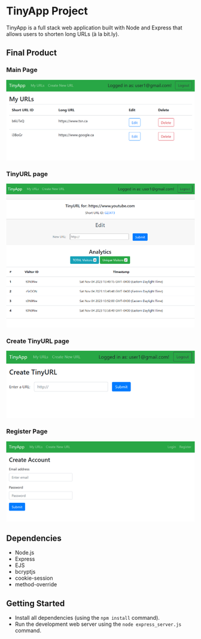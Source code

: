 # TinyApp Project

TinyApp is a full stack web application built with Node and Express that allows users to shorten long URLs (à la bit.ly).

## Final Product
### Main Page
!["Main URL Page"](https://github.com/glowiep/tinyapp/blob/master/docs/main-page.png?raw=true)
### TinyURL page
!["TinyURL Page"](https://github.com/glowiep/tinyapp/blob/master/docs/tinyurl-page-with-analytics.png?raw=true)
### Create TinyURL page
!["Create TinyURL Page"](https://github.com/glowiep/tinyapp/blob/master/docs/create-tinyurl-page.png?raw=true)
### Register Page
!["Register Page"](https://github.com/glowiep/tinyapp/blob/master/docs/register-page.png?raw=true)

## Dependencies

- Node.js
- Express
- EJS
- bcryptjs
- cookie-session
- method-override

## Getting Started

- Install all dependencies (using the `npm install` command).
- Run the development web server using the `node express_server.js` command.